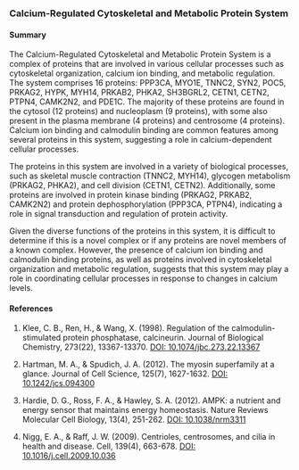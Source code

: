 ### Calcium-Regulated Cytoskeletal and Metabolic Protein System

#### Summary

The Calcium-Regulated Cytoskeletal and Metabolic Protein System is a complex of proteins that are involved in various cellular processes such as cytoskeletal organization, calcium ion binding, and metabolic regulation. The system comprises 16 proteins: PPP3CA, MYO1E, TNNC2, SYN2, POC5, PRKAG2, HYPK, MYH14, PRKAB2, PHKA2, SH3BGRL2, CETN1, CETN2, PTPN4, CAMK2N2, and PDE1C. The majority of these proteins are found in the cytosol (12 proteins) and nucleoplasm (9 proteins), with some also present in the plasma membrane (4 proteins) and centrosome (4 proteins). Calcium ion binding and calmodulin binding are common features among several proteins in this system, suggesting a role in calcium-dependent cellular processes.

The proteins in this system are involved in a variety of biological processes, such as skeletal muscle contraction (TNNC2, MYH14), glycogen metabolism (PRKAG2, PHKA2), and cell division (CETN1, CETN2). Additionally, some proteins are involved in protein kinase binding (PRKAG2, PRKAB2, CAMK2N2) and protein dephosphorylation (PPP3CA, PTPN4), indicating a role in signal transduction and regulation of protein activity.

Given the diverse functions of the proteins in this system, it is difficult to determine if this is a novel complex or if any proteins are novel members of a known complex. However, the presence of calcium ion binding and calmodulin binding proteins, as well as proteins involved in cytoskeletal organization and metabolic regulation, suggests that this system may play a role in coordinating cellular processes in response to changes in calcium levels.

#### References

1. Klee, C. B., Ren, H., & Wang, X. (1998). Regulation of the calmodulin-stimulated protein phosphatase, calcineurin. Journal of Biological Chemistry, 273(22), 13367-13370. [DOI: 10.1074/jbc.273.22.13367](https://doi.org/10.1074/jbc.273.22.13367)

2. Hartman, M. A., & Spudich, J. A. (2012). The myosin superfamily at a glance. Journal of Cell Science, 125(7), 1627-1632. [DOI: 10.1242/jcs.094300](https://doi.org/10.1242/jcs.094300)

3. Hardie, D. G., Ross, F. A., & Hawley, S. A. (2012). AMPK: a nutrient and energy sensor that maintains energy homeostasis. Nature Reviews Molecular Cell Biology, 13(4), 251-262. [DOI: 10.1038/nrm3311](https://doi.org/10.1038/nrm3311)

4. Nigg, E. A., & Raff, J. W. (2009). Centrioles, centrosomes, and cilia in health and disease. Cell, 139(4), 663-678. [DOI: 10.1016/j.cell.2009.10.036](https://doi.org/10.1016/j.cell.2009.10.036)